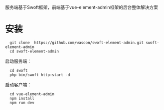 服务端基于Swoft框架，前端基于vue-element-admin框架的后台整体解决方案

# 安装
```
  git clone  https://github.com/wasoon/swoft-element-admin.git swoft-element-admin
  cd swoft-element-admin
```
  
启动服务端：
```
  cd swoft
  php bin/swoft http:start -d
```
  
启动客户端：
```
  cd vue-element-admin
  npm install
  npm run dev
```
